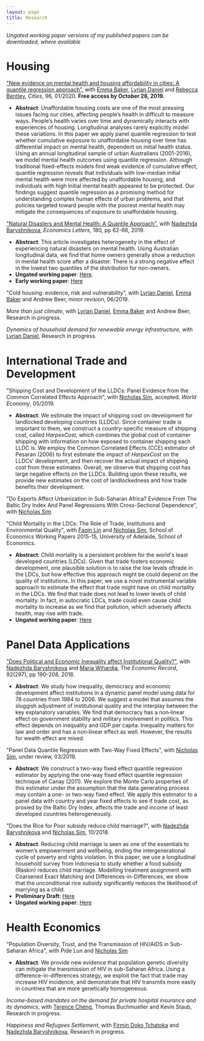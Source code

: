 ```yaml
---
layout: page
title: Research
---
```


*Ungated working paper versions of my published papers can be downloaded, where available*

# Housing

["New evidence on mental health and housing affordability in cities: A quantile regression approach"](https://www.sciencedirect.com/science/article/pii/S0264275119303804?dgcid=coauthor), with [Emma Baker](https://researchers.adelaide.edu.au/profile/emma.baker), [Lyrian Daniel](https://researchers.adelaide.edu.au/profile/lyrian.daniel) and [Rebecca Bentley](https://www.findanexpert.unimelb.edu.au/display/person99174), *Cities*, 96, 01/2020. **Free access by October 26, 2019.**
- **Abstract**: Unaffordable housing costs are one of the most pressing issues facing our cities, affecting people’s health in difficult to measure ways. People’s health varies over time and dynamically interacts with experiences of housing. Longitudinal analyses rarely explicitly model these variations. In this paper we apply panel quantile regression to test whether cumulative exposure to unaffordable housing over time has differential impact on mental health, dependent on initial health status. Using an annual longitudinal sample of urban Australians (2001-2016), we model mental health outcomes using quantile regression. Although traditional fixed-effects models find weak evidence of cumulative effect, quantile regression reveals that individuals with low-median initial mental health were more affected by unaffordable housing, and individuals with high initial mental health appeared to be protected. Our findings suggest quantile regression as a promising method for understanding complex human effects of urban problems, and that policies targeted toward people with the poorest mental health may mitigate the consequences of exposure to unaffordable housing.

["Natural Disasters and Mental Health: A Quantile Approach"](https://www.sciencedirect.com/science/article/pii/S0165176519301387), with [Nadezhda Baryshnikova](https://researchers.adelaide.edu.au/profile/nadezhda.baryshnikova), *Economics Letters*, 180, pp 62-66, 2019. 
- **Abstract**: This article investigates heterogeneity in the effect of experiencing natural disasters on mental health. Using Australian longitudinal data, we find that home owners generally show a reduction in mental health score after a disaster. There is a strong negative effect in the lowest two quantiles of the distribution for non-owners.
- **Ungated working paper**: [Here](papers/Disaster_MentalHealth.pdf).
- **Early working paper**: [Here](https://ideas.repec.org/p/adl/wpaper/2018-13.html)

"Cold housing: evidence, risk and vulnerability", with [Lyrian Daniel](https://researchers.adelaide.edu.au/profile/lyrian.daniel), [Emma Baker](https://researchers.adelaide.edu.au/profile/emma.baker) and Andrew Beer, minor revision, 06/2019.

*More than just climate*, with [Lyrian Daniel](https://researchers.adelaide.edu.au/profile/lyrian.daniel), [Emma Baker](https://researchers.adelaide.edu.au/profile/emma.baker) and Andrew Beer, Research in progress.

*Dynamics of household demand for renewable energy infrastructure*, with [Lyrian Daniel](https://researchers.adelaide.edu.au/profile/lyrian.daniel), Research in progress.


# International Trade and Development
"Shipping Cost and Development of the LLDCs: Panel Evidence from the Common Correlated Effects Approach", with [Nicholas Sim](https://sites.google.com/view/nicholassim/home), accepted, *World Economy*, 05/2019.
- **Abstract**: We estimate the impact of shipping cost on development for landlocked developing countries (LLDCs). Since container trade is important to them, we construct a country-specific measure of shipping cost, called *HarpexCost*, which combines the global cost of container shipping with information on how exposed to container shipping each LLDC is. We employ the Common Correlated Effects (CCE) estimator of Pesaran (2006) to first estimate the impact of *HarpexCost* on the LLDCs' development, and then recover the actual impact of shipping cost from these estimates. Overall, we observe that shipping cost has large negative effects on the LLDCs. Building upon these results, we provide new estimates on the cost of landlockedness and how trade benefits their development.

"Do Exports Affect Urbanization in Sub-Saharan Africa? Evidence From The Baltic Dry Index And Panel Regressions With Cross-Sectional Dependence", with [Nicholas Sim](https://sites.google.com/view/nicholassim/home)

"Child Mortality in the LDCs: The Role of Trade, Institutions and Environmental Quality", with [Faqin Lin](https://linfaqin.weebly.com/) and [Nicholas Sim](https://sites.google.com/view/nicholassim/home), School of Economics Working Papers 2015-15, University of Adelaide, School of Economics.
- **Abstract**: Child mortality is a persistent problem for the world's least developed countries (LDCs). Given that trade fosters economic development, one plausible solution is to raise the low levels oftrade in the LDCs, but how effective this approach might be could depend on the quality of institutions. In this paper, we use a novel instrumental variable approach to estimate the effect that trade might have on child mortality in the LDCs. We find that trade does not lead to lower levels of child mortality. In fact, in autocratic LDCs, trade could even cause child mortality to increase as we find that pollution, which adversely affects health, may rise with trade.
- **Ungated working paper**: [Here](https://ideas.repec.org/p/adl/wpaper/2015-15.html)

# Panel Data Applications
["Does Political and Economic Inequality affect Institutional Quality?"](https://onlinelibrary.wiley.com/doi/full/10.1111/1475-4932.12246), with [Nadezhda Baryshnikova](https://researchers.adelaide.edu.au/profile/nadezhda.baryshnikova) and [Maria Wihardja](https://blogs.worldbank.org/team/maria-monica-wihardja), The *Economic Record*, 92(297), pp 190-208, 2016.
- **Abstract**: We study how inequality, democracy and economic development affect institutions in a dynamic panel model using data for 78 countries from 1984 to 2006. We suggest a model that assumes the sluggish adjustment of institutional quality and the interplay between the key explanatory variables. We find that democracy has a non‐linear effect on government stability and military involvement in politics. This effect depends on inequality and GDP per capita. Inequality matters for law and order and has a non‐linear effect as well. However, the results for wealth effect are mixed.


"Panel Data Quantile Regression with Two-Way Fixed Effects",  with [Nicholas Sim](https://sites.google.com/view/nicholassim/home), under review, 03/2019.
- **Abstract**: We construct a two-way fixed effect quantile regression estimator by applying the one-way fixed effect quantile regression technique of Canay (2011). We explore the Monte Carlo properties of this estimator under the assumption that the data generating process may contain a one- or two-way fixed effect. We apply this estimator to a panel data with country and year fixed effects to see if trade cost, as proxied by the Baltic Dry Index, affects the trade and income of least developed countries heterogeneously.

"Does the Rice for Poor subsidy reduce child marriage?", with [Nadezhda Baryshnikova](https://www.adelaide.edu.au/directory/nadezhda.baryshnikova) and [Nicholas Sim](https://sites.google.com/view/nicholassim/home), 10/2018.
- **Abstract**: Reducing child marriage is seen as one of the essentials to women’s empowerment and wellbeing, ending the intergenerational cycle of poverty and rights violation. In this paper, we use a longitudinal household survey from Indonesia to study whether a food subsidy (Raskin) reduces child marriage. Modelling treatment assignment with Coarsened Exact Matching and Differences-in-Differences, we show that the unconditional rice subsidy significantly reduces the likelihood of marrying as a child.
- **Preliminary Draft**: [Here](https://ies.keio.ac.jp/upload/20181026appliedpaper-1.pdf)
- **Ungated working paper**: [Here](https://ideas.repec.org/p/adl/wpaper/2019-05.html)

# Health Economics
"Population Diversity, Trust, and the Transmission of HIV/AIDS in Sub-Saharan Africa", with Pide Lun and [Nicholas Sim](https://sites.google.com/view/nicholassim/home)
- **Abstract**: We provide new evidence that population genetic diversity can mitigate the transmission of HIV in sub-Saharan Africa. Using a difference-in-differences strategy, we exploit the fact that trade may increase HIV incidence, and demonstrate that HIV transmits more easily in countries that are more genetically homogeneous.

*Income-based mandates on the demand for private hospital insurance and its dynamics*, with [Terence Cheng](https://terencechaicheng.wordpress.com/), Thomas Buchmueller and Kevin Staub, Research in progress. 

*Happiness and Refugees Settlement*, with [Firmin Doko Tchatoka](https://researchers.adelaide.edu.au/profile/firmin.dokotchatoka) and [Nadezhda Baryshnikova](https://researchers.adelaide.edu.au/profile/nadezhda.baryshnikova), Research in progress.

